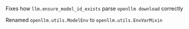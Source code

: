 Fixes how `llm.ensure_model_id_exists` parse `openllm download` correctly

Renamed `openllm.utils.ModelEnv` to `openllm.utils.EnvVarMixin`
